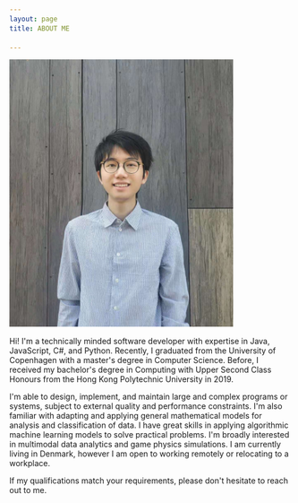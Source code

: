 ```yaml
---
layout: page
title: ABOUT ME

---
```


<img src="/assets/img/portrait.jpg" alt="portrait" width="400" class="center"/>  

Hi! I'm a technically minded software developer with expertise in Java, JavaScript, C#, and Python. Recently, I graduated from the University of Copenhagen with a master's degree in Computer Science. Before, I received my bachelor's degree in Computing with Upper Second Class Honours from the Hong Kong Polytechnic University in 2019.

I'm able to design, implement, and maintain large and complex programs or systems, subject to external quality and performance constraints. I'm also familiar with adapting and applying general mathematical models for analysis and classification of data. I have great skills in applying algorithmic machine learning models to solve practical problems. I'm broadly interested in multimodal data analytics and game physics simulations. I am currently living in Denmark, however I am open to working remotely or relocating to a workplace.

If my qualifications match your requirements, please don't hesitate to reach out to me.
